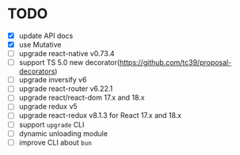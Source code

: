 # TODO
- [x] update API docs
- [x] use Mutative
- [ ] upgrade react-native v0.73.4
- [ ] support TS 5.0 new decorator(https://github.com/tc39/proposal-decorators)
- [ ] upgrade inversify v6
- [ ] upgrade react-router v6.22.1
- [ ] upgrade react/react-dom 17.x and 18.x
- [ ] upgrade redux v5
- [ ] upgrade react-redux v8.1.3 for React 17.x and 18.x
- [ ] support `upgrade` CLI
- [ ] dynamic unloading module
- [ ] improve CLI about `bun`
